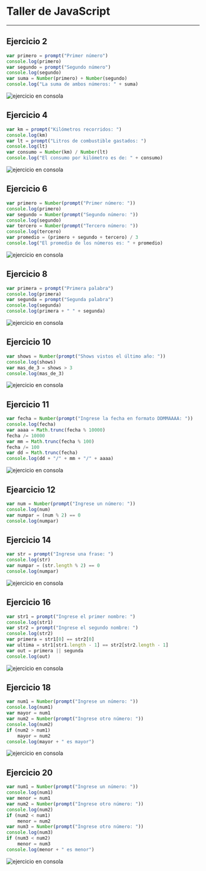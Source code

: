 # Taller de JavaScript

***

## Ejercicio 2

```javascript
var primero = prompt("Primer número")
console.log(primero)
var segundo = prompt("Segundo número")
console.log(segundo)
var suma = Number(primero) + Number(segundo) 
console.log("La suma de ambos números: " + suma)
```

![ejercicio en consola](capturas/2.png)

## Ejercicio 4

```javascript
var km = prompt("Kilómetros recorridos: ")
console.log(km)
var lt = prompt("Litros de combustible gastados: ")
console.log(lt)
var consumo = Number(km) / Number(lt) 
console.log("El consumo por kilómetro es de: " + consumo)
```

![ejercicio en consola](https://github.com/estebanbedoyazuluaga/prog4-taller-de-javascript/blob/master/capturas/4.png)

## Ejercicio 6

```javascript
var primero = Number(prompt("Primer número: "))
console.log(primero)
var segundo = Number(prompt("Segundo número: "))
console.log(segundo)
var tercero = Number(prompt("Tercero número: "))
console.log(tercero)
var promedio = (primero + segundo + tercero) / 3
console.log("El promedio de los números es: " + promedio)
```

![ejercicio en consola](https://github.com/estebanbedoyazuluaga/prog4-taller-de-javascript/blob/master/capturas/6.png)

## Ejercicio 8

```javascript
var primera = prompt("Primera palabra")
console.log(primera)
var segunda = prompt("Segunda palabra")
console.log(segunda)
console.log(primera + " " + segunda)
```

![ejercicio en consola](https://github.com/estebanbedoyazuluaga/prog4-taller-de-javascript/blob/master/capturas/8.png)

## Ejercicio 10

```javascript
var shows = Number(prompt("Shows vistos el último año: "))
console.log(shows)
var mas_de_3 = shows > 3
console.log(mas_de_3)
```

![ejercicio en consola](https://github.com/estebanbedoyazuluaga/prog4-taller-de-javascript/blob/master/capturas/10.png)

## Ejercicio 11

```javascript
var fecha = Number(prompt("Ingrese la fecha en formato DDMMAAAA: "))
console.log(fecha)
var aaaa = Math.trunc(fecha % 10000)
fecha /= 10000
var mm = Math.trunc(fecha % 100)
fecha /= 100
var dd = Math.trunc(fecha)
console.log(dd + "/" + mm + "/" + aaaa)
```

![ejercicio en consola](https://github.com/estebanbedoyazuluaga/prog4-taller-de-javascript/blob/master/capturas/12.png)

## Ejearcicio 12

```javascript
var num = Number(prompt("Ingrese un número: "))
console.log(num)
var numpar = (num % 2) == 0
console.log(numpar)
```

## Ejercicio 14

```javascript
var str = prompt("Ingrese una frase: ")
console.log(str)
var numpar = (str.length % 2) == 0
console.log(numpar)
```

![ejercicio en consola](https://github.com/estebanbedoyazuluaga/prog4-taller-de-javascript/blob/master/capturas/14.png)

## Ejercicio 16

```javascript
var str1 = prompt("Ingrese el primer nombre: ")
console.log(str1)
var str2 = prompt("Ingrese el segundo nombre: ")
console.log(str2)
var primera = str1[0] == str2[0]
var ultima = str1[str1.length - 1] == str2[str2.length - 1]
var out = primera || segunda
console.log(out)
```

![ejercicio en consola](https://github.com/estebanbedoyazuluaga/prog4-taller-de-javascript/blob/master/capturas/16.png)

## Ejercicio 18

```javascript
var num1 = Number(prompt("Ingrese un número: "))
console.log(num1)
var mayor = num1
var num2 = Number(prompt("Ingrese otro número: "))
console.log(num2)
if (num2 > num1)
    mayor = num2
console.log(mayor + " es mayor")
```

![ejercicio en consola](https://github.com/estebanbedoyazuluaga/prog4-taller-de-javascript/blob/master/capturas/18.png)

## Ejercicio 20

```javascript
var num1 = Number(prompt("Ingrese un número: "))
console.log(num1)
var menor = num1
var num2 = Number(prompt("Ingrese otro número: "))
console.log(num2)
if (num2 < num1)
    menor = num2
var num3 = Number(prompt("Ingrese otro número: "))
console.log(num3)
if (num3 < num2)
    menor = num3
console.log(menor + " es menor")
```

![ejercicio en consola](https://github.com/estebanbedoyazuluaga/prog4-taller-de-javascript/blob/master/capturas/20.png)
